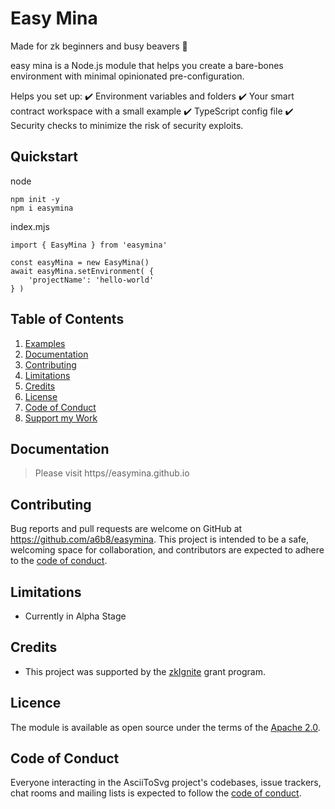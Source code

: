# Easy Mina

Made for zk beginners and busy beavers 🦫

easy mina is a Node.js module that helps you create a bare-bones environment with minimal opinionated pre-configuration.

Helps you set up:
:heavy_check_mark: Environment variables and folders
:heavy_check_mark: Your smart contract workspace with a small example
:heavy_check_mark: TypeScript config file
:heavy_check_mark: Security checks to minimize the risk of security exploits.


## Quickstart

node
```
npm init -y
npm i easymina
```

index.mjs

```
import { EasyMina } from 'easymina'

const easyMina = new EasyMina()
await easyMina.setEnvironment( {
    'projectName': 'hello-world'
} )
```


## Table of Contents

1. [Examples](#examples)<br>
2. [Documentation](#documentation)
3. [Contributing](#contributing)<br>
4. [Limitations](#limitations)<br>
5. [Credits](#Credits)<br>
6.  [License](#license)<br>
7.  [Code of Conduct](#code-of-conduct)<br>
8.  [Support my Work](#support-my-work)<br>

## Documentation

> Please visit https//easymina.github.io


## Contributing

Bug reports and pull requests are welcome on GitHub at https://github.com/a6b8/easymina. This project is intended to be a safe, welcoming space for collaboration, and contributors are expected to adhere to the [code of conduct](https://github.com/a6b8/easy-mina/CODE_OF_CONDUCT.md).

## Limitations

- Currently in Alpha Stage

## Credits

- This project was supported by the [zkIgnite](https://zkignite.minaprotocol.com) grant program.

## Licence

The module is available as open source under the terms of the [Apache 2.0](https://github.com/a6b8/easy-mina/LICENCE).

## Code of Conduct

Everyone interacting in the AsciiToSvg project's codebases, issue trackers, chat rooms and mailing lists is expected to follow the [code of conduct](https://github.com/a6b8/easy-mina/CODE_OF_CONDUCT.md).
